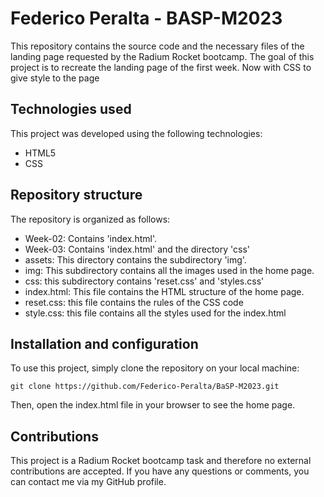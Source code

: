 # Federico Peralta - BASP-M2023 

This repository contains the source code and the necessary files of the landing page requested by the Radium Rocket bootcamp. The goal of this project is to recreate the landing page of the first week. Now with CSS to give style to the page

## Technologies used

This project was developed using the following technologies:

- HTML5
- CSS

## Repository structure

The repository is organized as follows:

- Week-02: Contains 'index.html'.
- Week-03: Contains 'index.html' and the directory 'css'
- assets: This directory contains the subdirectory 'img'.
- img: This subdirectory contains all the images used in the home page.
- css: this subdirectory contains 'reset.css' and 'styles.css'
- index.html: This file contains the HTML structure of the home page.
- reset.css: this file contains the rules of the CSS code
- style.css: this file contains all the styles used for the index.html


## Installation and configuration

To use this project, simply clone the repository on your local machine:

```
git clone https://github.com/Federico-Peralta/BaSP-M2023.git
```

Then, open the index.html file in your browser to see the home page.

## Contributions

This project is a Radium Rocket bootcamp task and therefore no external contributions are accepted. If you have any questions or comments, you can contact me via my GitHub profile.
